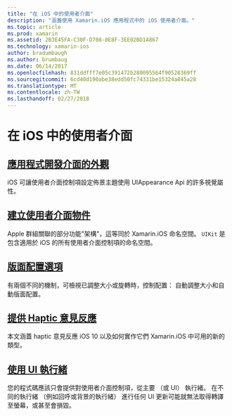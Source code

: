 ```yaml
---
title: "在 iOS 中的使用者介面"
description: "涵蓋使用 Xamarin.iOS 應用程式中的 iOS 使用者介面。"
ms.topic: article
ms.prod: xamarin
ms.assetid: 2B3E45FA-C30F-D708-0E8F-3EE02BD1A867
ms.technology: xamarin-ios
author: bradumbaugh
ms.author: brumbaug
ms.date: 06/14/2017
ms.openlocfilehash: 831ddfff7e05c391472b280095564f90528369ff
ms.sourcegitcommit: 6cd40d190abe38edd50fc74331be15324a845a28
ms.translationtype: MT
ms.contentlocale: zh-TW
ms.lasthandoff: 02/27/2018
---
```

# <a name="user-interface-in-ios"></a>在 iOS 中的使用者介面

## <a name="appearance-apiintroduction-to-the-appearance-apimd"></a>[應用程式開發介面的外觀](introduction-to-the-appearance-api.md)

iOS 可讓使用者介面控制項設定佈景主題使用 UIAppearance Api 的許多視覺屬性。

## <a name="creating-user-interface-objectsiosuser-interfaceios-uicreating-ui-objectsmd"></a>[建立使用者介面物件](~/ios/user-interface/ios-ui/creating-ui-objects.md)

Apple 群組關聯的部分功能"架構"，這等同於 Xamarin.iOS 命名空間。 `UIKit` 是包含適用於 iOS 的所有使用者介面控制項的命名空間。

## <a name="layout-optionsiosuser-interfaceios-uilayout-optionsmd"></a>[版面配置選項](~/ios/user-interface/ios-ui/layout-options.md)

有兩個不同的機制，可檢視已調整大小或旋轉時，控制配置： 自動調整大小和自動版面配置。

## <a name="providing-haptic-feedbackiosuser-interfaceios-uihaptic-feedbackmd"></a>[提供 Haptic 意見反應](~/ios/user-interface/ios-ui/haptic-feedback.md)

本文涵蓋 haptic 意見反應 iOS 10 以及如何實作它們 Xamarin.iOS 中可用的新的類型。

## <a name="working-with-the-ui-threadiosuser-interfaceios-uiui-threadmd"></a>[使用 UI 執行緒](~/ios/user-interface/ios-ui/ui-thread.md)

您的程式碼應該只會提供對使用者介面控制項，從主要 （或 UI） 執行緒。 在不同的執行緒 （例如回呼或背景的執行緒） 進行任何 UI 更新可能就無法取得轉譯至螢幕，或甚至會損毀。




